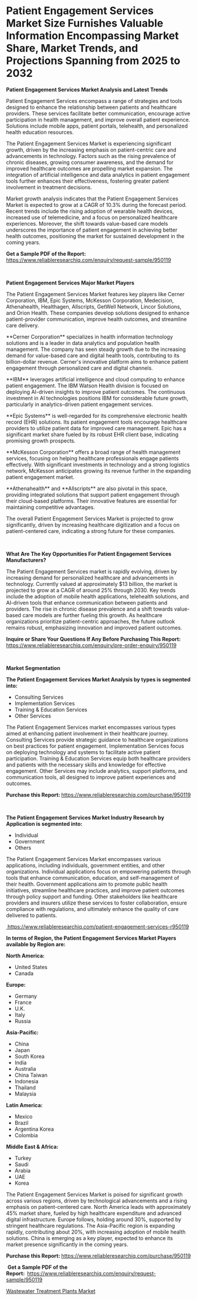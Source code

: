 <p><h1>Patient Engagement Services Market Size Furnishes Valuable Information Encompassing Market Share, Market Trends, and Projections Spanning from 2025 to 2032</h1></p><p><strong>Patient Engagement Services Market Analysis and Latest Trends</strong></p>
<p><p>Patient Engagement Services encompass a range of strategies and tools designed to enhance the relationship between patients and healthcare providers. These services facilitate better communication, encourage active participation in health management, and improve overall patient experience. Solutions include mobile apps, patient portals, telehealth, and personalized health education resources.</p><p>The Patient Engagement Services Market is experiencing significant growth, driven by the increasing emphasis on patient-centric care and advancements in technology. Factors such as the rising prevalence of chronic diseases, growing consumer awareness, and the demand for improved healthcare outcomes are propelling market expansion. The integration of artificial intelligence and data analytics in patient engagement tools further enhances their effectiveness, fostering greater patient involvement in treatment decisions.</p><p>Market growth analysis indicates that the Patient Engagement Services Market is expected to grow at a CAGR of 10.3% during the forecast period. Recent trends include the rising adoption of wearable health devices, increased use of telemedicine, and a focus on personalized healthcare experiences. Moreover, the shift towards value-based care models underscores the importance of patient engagement in achieving better health outcomes, positioning the market for sustained development in the coming years.</p></p>
<p><strong>Get a Sample PDF of the Report:&nbsp;</strong> <a href="https://www.reliableresearchiq.com/enquiry/request-sample/950119?utm_campaign=3116&utm_medium=2&utm_source=Github&utm_content=ia&utm_term=06032025&utm_id=patient-engagement-services">https://www.reliableresearchiq.com/enquiry/request-sample/950119</a></p>
<p>&nbsp;</p>
<p><strong>Patient Engagement Services Major Market Players</strong></p>
<p><p>The Patient Engagement Services Market features key players like Cerner Corporation, IBM, Epic Systems, McKesson Corporation, Medecision, Athenahealth, Healthagen, Allscripts, GetWell Network, Lincor Solutions, and Orion Health. These companies develop solutions designed to enhance patient-provider communication, improve health outcomes, and streamline care delivery.</p><p>**Cerner Corporation** specializes in health information technology solutions and is a leader in data analytics and population health management. The company has seen steady growth due to the increasing demand for value-based care and digital health tools, contributing to its billion-dollar revenue. Cerner's innovative platform aims to enhance patient engagement through personalized care and digital channels.</p><p>**IBM** leverages artificial intelligence and cloud computing to enhance patient engagement. The IBM Watson Health division is focused on deploying AI-driven insights to improve patient outcomes. The continuous investment in AI technologies positions IBM for considerable future growth, particularly in analytics-driven patient engagement services.</p><p>**Epic Systems** is well-regarded for its comprehensive electronic health record (EHR) solutions. Its patient engagement tools encourage healthcare providers to utilize patient data for improved care management. Epic has a significant market share fueled by its robust EHR client base, indicating promising growth prospects.</p><p>**McKesson Corporation** offers a broad range of health management services, focusing on helping healthcare professionals engage patients effectively. With significant investments in technology and a strong logistics network, McKesson anticipates growing its revenue further in the expanding patient engagement market.</p><p>**Athenahealth** and **Allscripts** are also pivotal in this space, providing integrated solutions that support patient engagement through their cloud-based platforms. Their innovative features are essential for maintaining competitive advantages.</p><p>The overall Patient Engagement Services Market is projected to grow significantly, driven by increasing healthcare digitization and a focus on patient-centered care, indicating a strong future for these companies.</p></p>
<p>&nbsp;</p>
<p><strong>What Are The Key Opportunities For Patient Engagement Services Manufacturers?</strong></p>
<p><p>The Patient Engagement Services market is rapidly evolving, driven by increasing demand for personalized healthcare and advancements in technology. Currently valued at approximately $13 billion, the market is projected to grow at a CAGR of around 25% through 2030. Key trends include the adoption of mobile health applications, telehealth solutions, and AI-driven tools that enhance communication between patients and providers. The rise in chronic disease prevalence and a shift towards value-based care models are further fueling this growth. As healthcare organizations prioritize patient-centric approaches, the future outlook remains robust, emphasizing innovation and improved patient outcomes.</p></p>
<p><strong>Inquire or Share Your Questions If Any Before Purchasing This Report:</strong> <a href="https://www.reliableresearchiq.com/enquiry/pre-order-enquiry/950119?utm_campaign=3116&utm_medium=2&utm_source=Github&utm_content=ia&utm_term=06032025&utm_id=patient-engagement-services">https://www.reliableresearchiq.com/enquiry/pre-order-enquiry/950119</a></p>
<p>&nbsp;</p>
<p><strong>Market Segmentation</strong></p>
<p><strong>The Patient Engagement Services Market Analysis by types is segmented into:</strong></p>
<p><ul><li>Consulting Services</li><li>Implementation Services</li><li>Training & Education Services</li><li>Other Services</li></ul></p>
<p><p>The Patient Engagement Services market encompasses various types aimed at enhancing patient involvement in their healthcare journey. Consulting Services provide strategic guidance to healthcare organizations on best practices for patient engagement. Implementation Services focus on deploying technology and systems to facilitate active patient participation. Training & Education Services equip both healthcare providers and patients with the necessary skills and knowledge for effective engagement. Other Services may include analytics, support platforms, and communication tools, all designed to improve patient experiences and outcomes.</p></p>
<p><strong>Purchase this Report:&nbsp;</strong><a href="https://www.reliableresearchiq.com/purchase/950119?utm_campaign=3116&utm_medium=2&utm_source=Github&utm_content=ia&utm_term=06032025&utm_id=patient-engagement-services">https://www.reliableresearchiq.com/purchase/950119</a></p>
<p>&nbsp;</p>
<p><strong>The Patient Engagement Services Market Industry Research by Application is segmented into:</strong></p>
<p><ul><li>Individual</li><li>Government</li><li>Others</li></ul></p>
<p><p>The Patient Engagement Services Market encompasses various applications, including individuals, government entities, and other organizations. Individual applications focus on empowering patients through tools that enhance communication, education, and self-management of their health. Government applications aim to promote public health initiatives, streamline healthcare practices, and improve patient outcomes through policy support and funding. Other stakeholders like healthcare providers and insurers utilize these services to foster collaboration, ensure compliance with regulations, and ultimately enhance the quality of care delivered to patients.</p></p>
<p><a href="https://www.reliableresearchiq.com/patient-engagement-services-r950119?utm_campaign=3116&utm_medium=2&utm_source=Github&utm_content=ia&utm_term=06032025&utm_id=patient-engagement-services">&nbsp;https://www.reliableresearchiq.com/patient-engagement-services-r950119</a></p>
<p><strong>In terms of Region, the Patient Engagement Services Market Players available by Region are:</strong></p>
<p>
    <p> <strong> North America: </strong>
        <ul>
            <li>United States</li>
            <li>Canada</li>
        </ul>
        </p> 
    <p> <strong> Europe: </strong>
        <ul>
            <li>Germany</li>
            <li>France</li>
            <li>U.K.</li>
            <li>Italy</li>
            <li>Russia</li>
        </ul>
        </p> 
    <p> <strong> Asia-Pacific: </strong>
        <ul>
            <li>China</li>
            <li>Japan</li>
            <li>South Korea</li>
            <li>India</li>
            <li>Australia</li>
            <li>China Taiwan</li>
            <li>Indonesia</li>
            <li>Thailand</li>
            <li>Malaysia</li>
        </ul>
        </p> 
    <p> <strong> Latin America: </strong>
        <ul>
            <li>Mexico</li>
            <li>Brazil</li>
            <li>Argentina Korea</li>
            <li>Colombia</li>
        </ul>
        </p> 
    <p> <strong> Middle East & Africa: </strong>
        <ul>
            <li>Turkey</li>
            <li>Saudi</li>
            <li>Arabia</li>
            <li>UAE</li>
            <li>Korea</li>
        </ul>
    </p>
    </p>
<p><p>The Patient Engagement Services Market is poised for significant growth across various regions, driven by technological advancements and a rising emphasis on patient-centered care. North America leads with approximately 45% market share, fueled by high healthcare expenditure and advanced digital infrastructure. Europe follows, holding around 30%, supported by stringent healthcare regulations. The Asia-Pacific region is expanding rapidly, contributing about 20%, with increasing adoption of mobile health solutions. China is emerging as a key player, expected to enhance its market presence significantly in the coming years.</p></p>
<p><strong>Purchase this Report: </strong><a href="https://www.reliableresearchiq.com/purchase/950119?utm_campaign=3116&utm_medium=2&utm_source=Github&utm_content=ia&utm_term=06032025&utm_id=patient-engagement-services">https://www.reliableresearchiq.com/purchase/950119</a></p>
<p>&nbsp;<strong>Get a Sample PDF of the Report:&nbsp;&nbsp;</strong><a href="https://www.reliableresearchiq.com/enquiry/request-sample/950119?utm_campaign=3116&utm_medium=2&utm_source=Github&utm_content=ia&utm_term=06032025&utm_id=patient-engagement-services">https://www.reliableresearchiq.com/enquiry/request-sample/950119</a></p>
<p><strong></strong></p>
<p><p><a href="https://github.com/amoakuolaopa/Market-Research-Report-List-1/blob/main/wastewater-treatment-plants-market.md?utm_campaign=3116&utm_medium=2&utm_source=Github&utm_content=ia&utm_term=06032025&utm_id=patient-engagement-services">Wastewater Treatment Plants Market</a></p></p>